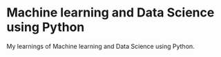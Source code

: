 # Machine learning and Data Science using Python
My learnings of Machine learning and Data Science using Python.
